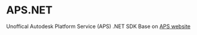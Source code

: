 # APS.NET
Unoffical Autodesk Platform Service (APS) .NET SDK
Base on [APS website](https://aps.autodesk.com)
